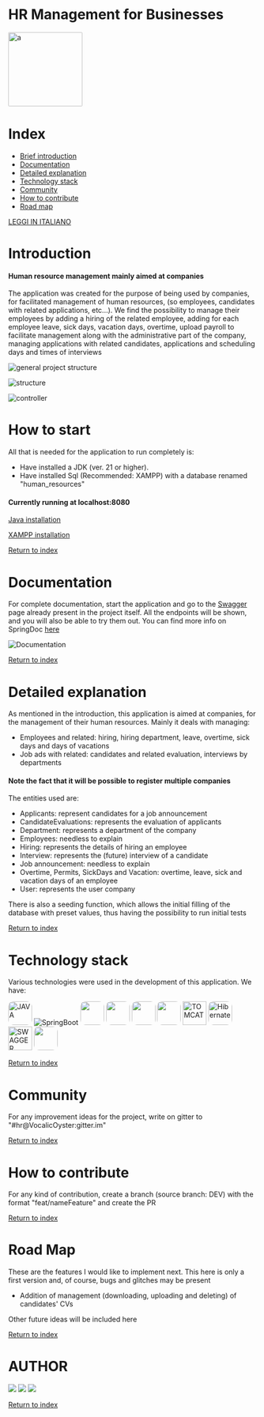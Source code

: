 # HR Management for Businesses

<a href="https://www.instagram.com/foreachsolutions/">
<img src="/images/ForeachSolutions.jpg" width="150" height="150" style="border-radius: 2px;" alt="a">
</a>

# Index

- [Brief introduction](#introduction)
- [Documentation](#documentation)
- [Detailed explanation](#detailed-explanation)
- [Technology stack](#technology-stack)
- [Community](#community)
- [How to contribute](#how-to-contribute)
- [Road map](#road-map)

[LEGGI IN ITALIANO](README.md)

# Introduction

#### Human resource management mainly aimed at companies

The application was created for the purpose of being used by companies, for facilitated management
of human resources, (so employees, candidates with related applications, etc...).
We find the possibility to manage their employees by adding a hiring of the
related employee, adding for each employee leave, sick days,
vacation days, overtime, upload payroll to facilitate management along with the administrative part
of the company,
managing applications with related candidates, applications and scheduling days and times of
interviews

![general project structure](/images/project%20structure.png)

![structure](/images/structure.png)

![controller](/images/controller.png)

# How to start

All that is needed for the application to run completely is:

- Have installed a JDK (ver. 21 or higher).
- Have installed Sql (Recommended: XAMPP) with a database renamed "human_resources"


#### Currently running at localhost:8080

[Java installation](https://www.java.com/it/download/manual.jsp)

[XAMPP installation](https://www.apachefriends.org/it/index.html)

[Return to index](#index)

# Documentation

For complete documentation, start the application and go to the
[Swagger](http://localhost:8080/swagger-ui/index.html) page
already present in the project itself.
All the endpoints will be shown, and you will also be able to try them out. You can find
more info on SpringDoc [here](https://springdoc.org/)

![Documentation](/images/documentazione.png)

[Return to index](#index)

# Detailed explanation

As mentioned in the introduction, this application is aimed at companies,
for the management of their human resources. Mainly it deals with managing:

- Employees and related: hiring, hiring department, leave, overtime, sick days and days of
  vacations
- Job ads with related: candidates and related evaluation, interviews by departments

#### Note the fact that it will be possible to register multiple companies

The entities used are:

- Applicants: represent candidates for a job announcement
- CandidateEvaluations: represents the evaluation of applicants
- Department: represents a department of the company
- Employees: needless to explain
- Hiring: represents the details of hiring an employee
- Interview: represents the (future) interview of a candidate
- Job announcement: needless to explain
- Overtime, Permits, SickDays and Vacation: overtime, leave, sick and vacation days of an employee
- User: represents the user company

There is also a seeding function, which allows the initial filling of the database with preset values,
thus having the possibility to run initial tests

[Return to index](#index)

# Technology stack

Various technologies were used in the development of this application. We have:


<img src="https://logowik.com/content/uploads/images/java1655.logowik.com.webp" width="48" height="48" style="border-radius: 10px" alt="JAVA"/>
<img src="/images/icons8-spring-boot-48.png" alt="SpringBoot"/>
<img src="images/springsecurity.png" width="48" height="48" style="border-radius: 10px"/>
<img src="https://upload.wikimedia.org/wikipedia/commons/8/87/Sql_data_base_with_logo.png" height="48" style="border-radius: 10px"/>
<img src="images/springsecurity.png" width="48" height="48" style="border-radius: 10px"/>
<img src="https://seeklogo.com/images/J/json-web-tokens-jwt-io-logo-C003DEC47A-seeklogo.com.png" width="48" height="48" style="border-radius: 10px"/>
<img src="images/tomcat.png"width="48" height="48" alt="TOMCAT"/>
<img src="https://miro.medium.com/v2/resize:fit:400/0*jba3dz1j64rfhl5i.jpg" width="48" height="48" style="border-radius: 10px"  alt="Hibernate" />
<img src="https://help.apiary.io/images/swagger-logo.png" width="48" height="48" alt="SWAGGER"/>
<img src="images/Apache_Feather_Logo.png" width="48" height="48" style="border-radius: 10px"/>

[Return to index](#index)

# Community

For any improvement ideas for the project, write on gitter to "#hr@VocalicOyster:gitter.im"

[Return to index](#index)

# How to contribute

For any kind of contribution, create a branch (source branch: DEV) with the format "feat/nameFeature"
and create the PR

[Return to index](#index)

# Road Map

These are the features I would like to implement next. This here is only a first version
and, of course, bugs and glitches may be present

- Addition of management (downloading, uploading and deleting) of candidates' CVs

Other future ideas will be included here

[Return to index](#index)

# AUTHOR

[![](https://img.shields.io/badge/linkedin-blue?logo=linkedin)](https://www.linkedin.com/in/giovanni-innaimi/)
[![](https://img.shields.io/badge/Fiverr-green?logo=fiverr&labelColor=%23004F1B)](https://it.fiverr.com/giovanniinnaimi)
[![](https://img.shields.io/badge/Instagram-%23E3314C?logo=instagram&logoColor=white)](https://www.instagram.com/foreachsolutions/)

[Return to index](#index)


